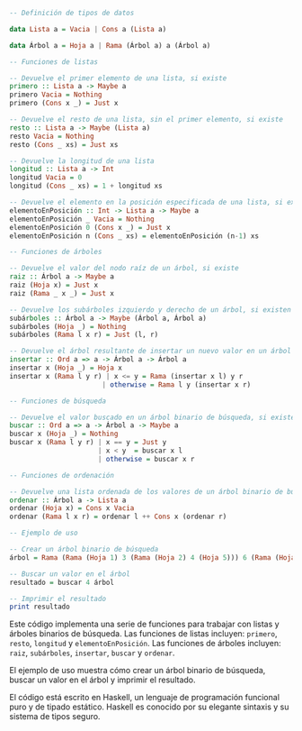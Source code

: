 ```haskell
-- Definición de tipos de datos

data Lista a = Vacia | Cons a (Lista a)

data Árbol a = Hoja a | Rama (Árbol a) a (Árbol a)

-- Funciones de listas

-- Devuelve el primer elemento de una lista, si existe
primero :: Lista a -> Maybe a
primero Vacia = Nothing
primero (Cons x _) = Just x

-- Devuelve el resto de una lista, sin el primer elemento, si existe
resto :: Lista a -> Maybe (Lista a)
resto Vacia = Nothing
resto (Cons _ xs) = Just xs

-- Devuelve la longitud de una lista
longitud :: Lista a -> Int
longitud Vacia = 0
longitud (Cons _ xs) = 1 + longitud xs

-- Devuelve el elemento en la posición especificada de una lista, si existe
elementoEnPosición :: Int -> Lista a -> Maybe a
elementoEnPosición _ Vacia = Nothing
elementoEnPosición 0 (Cons x _) = Just x
elementoEnPosición n (Cons _ xs) = elementoEnPosición (n-1) xs

-- Funciones de árboles

-- Devuelve el valor del nodo raíz de un árbol, si existe
raiz :: Árbol a -> Maybe a
raiz (Hoja x) = Just x
raiz (Rama _ x _) = Just x

-- Devuelve los subárboles izquierdo y derecho de un árbol, si existen
subárboles :: Árbol a -> Maybe (Árbol a, Árbol a)
subárboles (Hoja _) = Nothing
subárboles (Rama l x r) = Just (l, r)

-- Devuelve el árbol resultante de insertar un nuevo valor en un árbol binario de búsqueda
insertar :: Ord a => a -> Árbol a -> Árbol a
insertar x (Hoja _) = Hoja x
insertar x (Rama l y r) | x <= y = Rama (insertar x l) y r
                       | otherwise = Rama l y (insertar x r)

-- Funciones de búsqueda

-- Devuelve el valor buscado en un árbol binario de búsqueda, si existe
buscar :: Ord a => a -> Árbol a -> Maybe a
buscar x (Hoja _) = Nothing
buscar x (Rama l y r) | x == y = Just y
                      | x < y  = buscar x l
                      | otherwise = buscar x r

-- Funciones de ordenación

-- Devuelve una lista ordenada de los valores de un árbol binario de búsqueda
ordenar :: Árbol a -> Lista a
ordenar (Hoja x) = Cons x Vacia
ordenar (Rama l x r) = ordenar l ++ Cons x (ordenar r)

-- Ejemplo de uso

-- Crear un árbol binario de búsqueda
árbol = Rama (Rama (Hoja 1) 3 (Rama (Hoja 2) 4 (Hoja 5))) 6 (Rama (Hoja 7) 8 (Hoja 9))

-- Buscar un valor en el árbol
resultado = buscar 4 árbol

-- Imprimir el resultado
print resultado

```

Este código implementa una serie de funciones para trabajar con listas y árboles binarios de búsqueda. Las funciones de listas incluyen: `primero`, `resto`, `longitud` y `elementoEnPosición`. Las funciones de árboles incluyen: `raiz`, `subárboles`, `insertar`, `buscar` y `ordenar`.

El ejemplo de uso muestra cómo crear un árbol binario de búsqueda, buscar un valor en el árbol y imprimir el resultado.

El código está escrito en Haskell, un lenguaje de programación funcional puro y de tipado estático. Haskell es conocido por su elegante sintaxis y su sistema de tipos seguro.